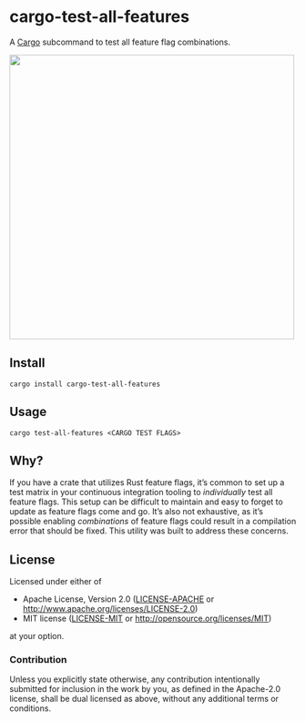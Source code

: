 # cargo-test-all-features

A [Cargo] subcommand to test all feature flag combinations.

<img src=https://i.imgur.com/OVBRtEC.png width=500>

## Install

```
cargo install cargo-test-all-features
```

## Usage

```
cargo test-all-features <CARGO TEST FLAGS>
```

[Cargo]: https://doc.rust-lang.org/cargo/

## Why?

If you have a crate that utilizes Rust feature flags, it’s common to set up a test matrix in your continuous integration tooling to _individually_ test all feature flags. This setup can be difficult to maintain and easy to forget to update as feature flags come and go. It’s also not exhaustive, as it’s possible enabling _combinations_ of feature flags could result in a compilation error that should be fixed. This utility was built to address these concerns.

## License

Licensed under either of

 * Apache License, Version 2.0 ([LICENSE-APACHE](LICENSE-APACHE) or http://www.apache.org/licenses/LICENSE-2.0)
 * MIT license ([LICENSE-MIT](LICENSE-MIT) or http://opensource.org/licenses/MIT)

at your option.

### Contribution

Unless you explicitly state otherwise, any contribution intentionally submitted for inclusion in the work by you, as defined in the Apache-2.0 license, shall be dual licensed as above, without any additional terms or conditions.
